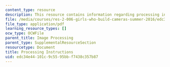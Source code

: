 ```yaml
---
content_type: resource
description: This resource contains information regarding processing instructions.
file: /media/courses/res-2-006-girls-who-build-cameras-summer-2016/edc34e44101c9c5595bbf7438c357b87_MITRES_2_006SUM16_Instruc.pdf
file_type: application/pdf
learning_resource_types: []
ocw_type: OCWFile
parent_title: Image Processing
parent_type: SupplementalResourceSection
resourcetype: Document
title: Processing Instructions
uid: edc34e44-101c-9c55-95bb-f7438c357b87
---
```

